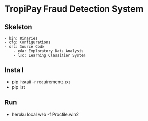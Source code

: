 # TropiPay Fraud Detection System 


## Skeleton 

```plain
- bin: Binaries
- cfg: Configurations
- src: Source Code
    - eda: Exploratory Data Analysis
    - lsc: Learning Classifier System
```

## Install
- pip install -r requirements.txt
- pip list

## Run
- heroku local web -f Procfile.win2



